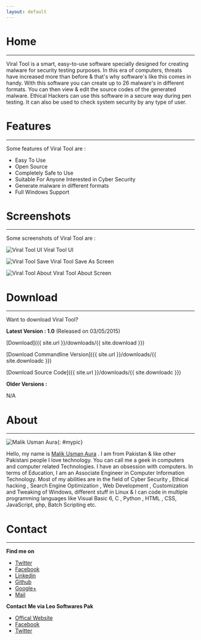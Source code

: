 ```yaml
---
layout: default
---
```


# [](#home)Home
* * *

Viral Tool is a smart, easy-to-use software specially designed for creating malware for security testing purposes. 
In this era of computers, threats have increased more than before & that's why software's like this comes in handy. 
With this software you can create up to 26 malware's in different formats. You can then view & edit the source codes of the generated malware. 
Ethical Hackers can use this software in a secure way during pen testing. It can also be used to check system security by any type of user.


# [](#features)Features
* * *

Some features of Viral Tool are : 

* Easy To Use
* Open Source
* Completely Safe to Use
* Suitable For Anyone Interested in Cyber Security
* Generate malware in different formats
* Full Windows Support


# [](#screenshots)Screenshots
* * *

Some screenshots of Viral Tool are :

![Viral Tool UI](/viral-tool-site/images/viraltool_1.png)
Viral Tool UI


![Viral Tool Save](/viral-tool-site/images/viraltool_2.png)
Viral Tool Save As Screen


![Viral Tool About](/viral-tool-site/images/viraltool_3.png)
Viral Tool About Screen


# [](#download)Download
* * *

Want to download Viral Tool?

**Latest Version : 1.0** (Released on  03/05/2015)

[Download]({{ site.url }}/downloads/{{ site.download }})

[Download Commandline Version]({{ site.url }}/downloads/{{ site.downloadc }})

[Download Source Code]({{ site.url }}/downloads/{{ site.downloadc }})

**Older Versions :**

N/A


# [](#about)About
* * *

![Malik Usman Aura](/viral-tool-site/images/malikusmanaura.jpg){: #mypic}

Hello, my name is [Malik Usman Aura](mailto:usmanaura47[at]gmsil[dot]com) . I am from Pakistan & like other Pakistani people I love technology. 
You can call me a geek in computers and computer related Technologies. I have an obsession with computers. 
In terms of Education, I am an Associate Engineer in Computer Information Technology. 
Most of my abilities are in the field of Cyber Security , Ethical hacking , Search Engine Optimization , Web Development , Customization and Tweaking of Windows, different stuff in Linux & I can code in multiple programming languages 
like Visual Basic 6, C , Python , HTML , CSS, JavaScript, php, Batch Scripting etc.


# [](#contact)Contact
* * *

**Find me on**

<ul>
	<li>
		<a href="https://twitter.com/malikusmanaura" target="_blank">
		  <i class="fa fa-twitter fa-fw"></i>Twitter
		</a>
	</li>
	 <li>
		<a href="https://www.facebook.com/malikusman.aura" target="_blank">
		  <i class="fa fa-facebook fa-fw"></i>Facebook
		</a>
	</li>
	<li>
		<a href="https://pk.linkedin.com/in/malikusmanaura" target="_blank">
		  <i class="fa fa-linkedin fa-fw"></i>Linkedin
		</a>
	</li>
	<li>
		<a href="https://github.com/usmanaura47" target="_blank">
		  <i class="fa fa-github fa-fw"></i>Github
		</a>
	</li>
	<li>
		<a href="https://plus.google.com/+MalikUsmanAura" target="_blank">
		  <i class="fa fa-google-plus-official fa-fw"></i>Google+
		</a>
	</li>
	<li>
		<a href="mailto:usmanaura47[at]gmail[dot]com" target="_blank">
		  <i class="fa fa-envelope fa-fw"></i>Mail
		</a>
	</li>
</ul>

**Contact Me via Leo Softwares Pak**

<ul>
	<li>
		<a href="https://leosoftwares4u.tk" target="_blank">
		  <i class="fa fa-globe fa-fw"></i>Offical Website
		</a>
	</li>
	<li>
		<a href="https://www.facebook.com/leosoftwarespak/" target="_blank">
		  <i class="fa fa-facebook fa-fw"></i>Facebook
		</a>
	</li>
	<li>
		<a href="https://twitter.com/LeoSoftwaresPak" target="_blank">
		  <i class="fa fa-twitter fa-fw"></i>Twitter
		</a>
	</li>
</ul>